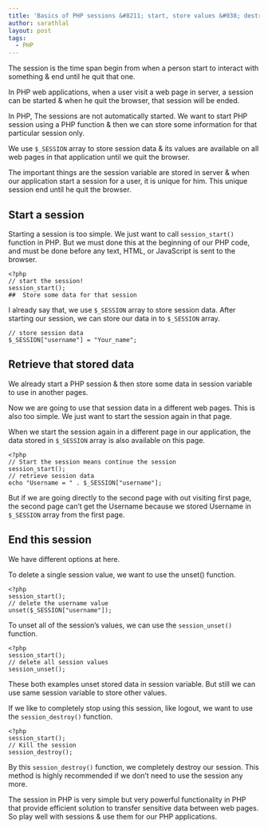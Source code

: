 ```yaml
---
title: 'Basics of PHP sessions &#8211; start, store values &#038; destroy or unset them'
author: sarathlal
layout: post
tags:
  - PHP
---
```

The session is the time span begin from when a person start to interact with something & end until he quit that one.

In PHP web applications, when a user visit a web page in server, a session can be started & when he quit the browser, that session will be ended.

In PHP, The sessions are not automatically started. We want to start PHP session using a PHP function & then we can store some information for that particular session only.

We use `$_SESSION` array to store session data & its values are available on all web pages in that application until we quit the browser.

The important things are the session variable are stored in server & when our application start a session for a user, it is unique for him. This unique session end until he quit the browser.

##  Start a session

Starting a session is too simple. We just want to call `session_start()` function in PHP. But we must done this at the beginning of our PHP code, and must be done before any text, HTML, or JavaScript is sent to the browser.

	<?php
	// start the session!
	session_start();
	##  Store some data for that session

I already say that, we use `$_SESSION` array to store session data. After starting our session, we can store our data in to `$_SESSION` array.

	// store session data
	$_SESSION["username"] = "Your_name";

##  Retrieve that stored data

We already start a PHP session & then store some data in session variable to use in another pages.

Now we are going to use that session data in a different web pages. This is also too simple. We just want to start the session again in that page.

When we start the session again in a different page in our application, the data stored in `$_SESSION` array is also available on this page.

	<?php
	// Start the session means continue the session
	session_start();
	// retrieve session data
	echo "Username = " . $_SESSION["username"];

But if we are going directly to the second page with out visiting first page, the second page can&#8217;t get the Username because we stored Username in `$_SESSION` array from the first page.

##  End this session

We have different options at here.

To delete a single session value, we want to use the unset() function.

	<?php
	session_start();
	// delete the username value
	unset($_SESSION["username"]);

To unset all of the session&rsquo;s values, we can use the `session_unset()` function.

	<?php
	session_start();
	// delete all session values
	session_unset();

These both examples unset stored data in session variable. But still we can use same session variable to store other values.

If we like to completely stop using this session, like logout, we want to use the `session_destroy()` function.

	<?php
	session_start();
	// Kill the session
	session_destroy();

By this `session_destroy()` function, we completely destroy our session. This method is highly recommended if we don&#8217;t need to use the session any more.

The session in PHP is very simple but very powerful functionality in PHP that provide efficient solution to transfer sensitive data between web pages. So play well with sessions & use them for our PHP applications.
